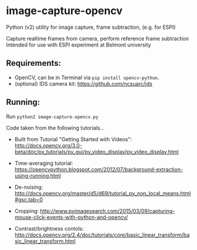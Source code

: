 # image-capture-opencv
Python (v2) utility for image capture, frame subtraction, (e.g. for ESPI)


Capture realtime frames from camera, perform reference frame subtraction
Intended for use with ESPI experiment at Belmont university

## Requirements:
 * OpenCV, can be in Terminal via `pip install opencv-python`. 
 * (optional) IDS camera kit: https://github.com/ncsuarc/ids

## Running:
Run `python2 image-capture-opencv.py`

Code taken from the following tutorials...

  * Built from Tutorial "Getting Started with Videos": http://docs.opencv.org/3.0-beta/doc/py_tutorials/py_gui/py_video_display/py_video_display.html
  *  Time-averaging tutorial: https://opencvpython.blogspot.com/2012/07/background-extraction-using-running.html

  * De-noising: http://docs.opencv.org/master/d5/d69/tutorial_py_non_local_means.html#gsc.tab=0

  * Cropping: http://www.pyimagesearch.com/2015/03/09/capturing-mouse-click-events-with-python-and-opencv/

  * Contrast/brightness contols: http://docs.opencv.org/2.4/doc/tutorials/core/basic_linear_transform/basic_linear_transform.html
